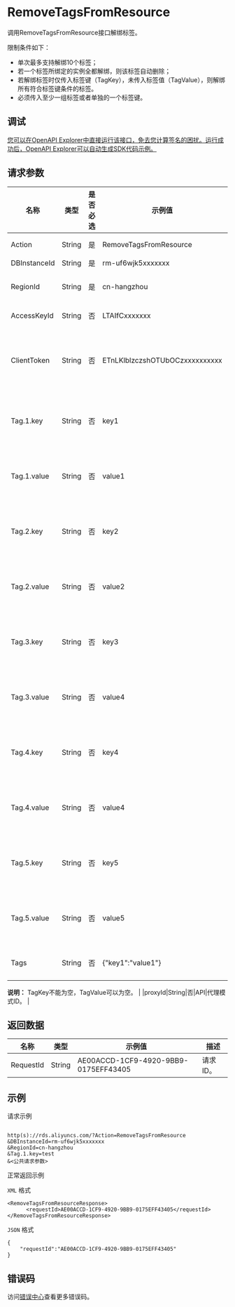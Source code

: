 # RemoveTagsFromResource

调用RemoveTagsFromResource接口解绑标签。

限制条件如下：

-   单次最多支持解绑10个标签；
-   若一个标签所绑定的实例全都解绑，则该标签自动删除；
-   若解绑标签时仅传入标签键（TagKey），未传入标签值（TagValue），则解绑所有符合标签键条件的标签。
-   必须传入至少一组标签或者单独的一个标签键。

## 调试

[您可以在OpenAPI Explorer中直接运行该接口，免去您计算签名的困扰。运行成功后，OpenAPI Explorer可以自动生成SDK代码示例。](https://api.aliyun.com/#product=Rds&api=RemoveTagsFromResource&type=RPC&version=2014-08-15)

## 请求参数

|名称|类型|是否必选|示例值|描述|
|--|--|----|---|--|
|Action|String|是|RemoveTagsFromResource|系统规定参数，取值：**RemoveTagsFromResource**。 |
|DBInstanceId|String|是|rm-uf6wjk5xxxxxxx|实例ID。 |
|RegionId|String|是|cn-hangzhou|地域ID，可以通过接口[DescribeRegions](~~26243~~)查看可用的地域ID。 |
|AccessKeyId|String|否|LTAIfCxxxxxxx|阿里云颁发给用户的访问服务所用的密钥ID。 |
|ClientToken|String|否|ETnLKlblzczshOTUbOCzxxxxxxxxxx|用于保证请求的幂等性，防止重复提交请求。由客户端生成该参数值，要保证在不同请求间唯一，最大值不超过64个ASCII字符，且该参数值中不能包含非ASCII字符。 |
|Tag.1.key|String|否|key1|要解绑的第一组标签的Tagkey。需要解绑的标签，包括TagKey和TagValue，单次最多支持传入5组值。TagKey不能为空，TagValue可以为空。 |
|Tag.1.value|String|否|value1|要解绑的第一组标签的TagValue。需要解绑的标签，包括TagKey和TagValue，单次最多支持传入5组值。TagKey不能为空，TagValue可以为空。 |
|Tag.2.key|String|否|key2|要解绑的第二组标签的Tagkey。需要解绑的标签，包括TagKey和TagValue，单次最多支持传入5组值。TagKey不能为空，TagValue可以为空。 |
|Tag.2.value|String|否|value2|要解绑的第二组标签的TagValue。需要解绑的标签，包括TagKey和TagValue，单次最多支持传入5组值。TagKey不能为空，TagValue可以为空。 |
|Tag.3.key|String|否|key3|要解绑的第三组标签的Tagkey。需要解绑的标签，包括TagKey和TagValue，单次最多支持传入5组值。TagKey不能为空，TagValue可以为空。 |
|Tag.3.value|String|否|value4|要解绑的第三组标签的TagValue。需要解绑的标签，包括TagKey和TagValue，单次最多支持传入5组值。TagKey不能为空，TagValue可以为空。 |
|Tag.4.key|String|否|key4|要解绑的第四组标签的Tagkey。需要解绑的标签，包括TagKey和TagValue，单次最多支持传入5组值。TagKey不能为空，TagValue可以为空。 |
|Tag.4.value|String|否|value4|要解绑的第四组标签的TagValue。需要解绑的标签，包括TagKey和TagValue，单次最多支持传入5组值。TagKey不能为空，TagValue可以为空。 |
|Tag.5.key|String|否|key5|要解绑的第五组标签的Tagkey。需要解绑的标签，包括TagKey和TagValue，单次最多支持传入5组值。TagKey不能为空，TagValue可以为空。 |
|Tag.5.value|String|否|value5|要解绑的第五组标签的TagValue。需要解绑的标签，包括TagKey和TagValue，单次最多支持传入5组值。TagKey不能为空，TagValue可以为空。 |
|Tags|String|否|\{"key1":"value1"\}|需要解绑的一组标签，包括TagKey和TagValue。格式：\{"key1":"value1"\}。

 **说明：** TagKey不能为空，TagValue可以为空。 |
|proxyId|String|否|API|代理模式ID。 |

## 返回数据

|名称|类型|示例值|描述|
|--|--|---|--|
|RequestId|String|AE00ACCD-1CF9-4920-9BB9-0175EFF43405|请求ID。 |

## 示例

请求示例

```

http(s)://rds.aliyuncs.com/?Action=RemoveTagsFromResource
&DBInstanceId=rm-uf6wjk5xxxxxxx
&RegionId=cn-hangzhou
&Tag.1.key=test
&<公共请求参数>

```

正常返回示例

`XML` 格式

```
<RemoveTagsFromResourceResponse>
	  <requestId>AE00ACCD-1CF9-4920-9BB9-0175EFF43405</requestId></RemoveTagsFromResourceResponse>
```

`JSON` 格式

```
{
	"requestId":"AE00ACCD-1CF9-4920-9BB9-0175EFF43405"
}
```

## 错误码

访问[错误中心](https://error-center.aliyun.com/status/product/Rds)查看更多错误码。

